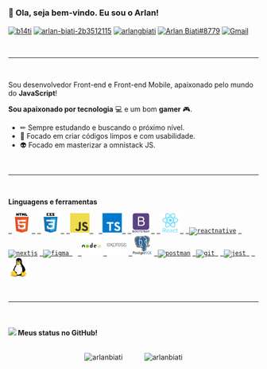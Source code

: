 ### 👋 Ola, seja bem-vindo. Eu sou o Arlan!


<p align="left">
<a href="https://twitter.com/b14ti" target="blank"><img align="center" src="https://raw.githubusercontent.com/rahuldkjain/github-profile-readme-generator/master/src/images/icons/Social/twitter.svg" alt="b14ti" height="30" width="40" /></a>
<a href="https://linkedin.com/in/arlan-biati-2b3512115" target="blank"><img align="center" src="https://raw.githubusercontent.com/rahuldkjain/github-profile-readme-generator/master/src/images/icons/Social/linked-in-alt.svg" alt="arlan-biati-2b3512115" height="30" width="40" /></a>
<a href="https://instagram.com/arlangbiati" target="blank"><img align="center" src="https://raw.githubusercontent.com/rahuldkjain/github-profile-readme-generator/master/src/images/icons/Social/instagram.svg" alt="arlangbiati" height="30" width="40" /></a>
<a href="https://discord.gg/Arlan Biati#8779" target="blank"><img align="center" src="https://raw.githubusercontent.com/rahuldkjain/github-profile-readme-generator/master/src/images/icons/Social/discord.svg" alt="Arlan Biati#8779" height="30" width="40" /></a>
<a target="_blank" href="mailto:arlan.gustavo.biati@gmail.com"><img align="center" alt="Gmail" height="30" width="40" src="https://logodownload.org/wp-content/uploads/2018/03/gmail-logo-2-1.png" /></a>
</p>
</br>

---- 
</br>

Sou desenvolvedor Front-end e Front-end Mobile, apaixonado pelo mundo do **JavaScript**!

**Sou apaixonado por tecnologia** 💻 e um bom **gamer** 🎮. 


* ✏ Sempre estudando e buscando o próximo nível.
* 💫 Focado em criar códigos limpos e com usabilidade.
* 👽 Focado em masterizar a omnistack JS.

</br>

----

</br>

**Linguagens e ferramentas** 

<p align="left"> 
<code><a href="https://www.w3.org/html/" target="_blank"> <img src="https://raw.githubusercontent.com/devicons/devicon/master/icons/html5/html5-original-wordmark.svg" alt="html5" width="40" height="40"/> </a></code>
<code><a href="https://www.w3schools.com/css/" target="_blank"> <img src="https://raw.githubusercontent.com/devicons/devicon/master/icons/css3/css3-original-wordmark.svg" alt="css3" width="40" height="40"/> </a></code>
<code><a href="https://developer.mozilla.org/en-US/docs/Web/JavaScript" target="_blank"> <img src="https://raw.githubusercontent.com/devicons/devicon/master/icons/javascript/javascript-original.svg" alt="javascript" width="40" height="40"/> </a> </code>
<code><a href="https://www.typescriptlang.org/" target="_blank"> <img src="https://raw.githubusercontent.com/devicons/devicon/master/icons/typescript/typescript-original.svg" alt="typescript" width="40" height="40"/> </a></code>
<code><a href="https://getbootstrap.com" target="_blank"> <img src="https://raw.githubusercontent.com/devicons/devicon/master/icons/bootstrap/bootstrap-plain-wordmark.svg" alt="bootstrap" width="40" height="40"/> </a></code>
<code><a href="https://reactjs.org/" target="_blank"> <img src="https://raw.githubusercontent.com/devicons/devicon/master/icons/react/react-original-wordmark.svg" alt="react" width="40" height="40"/> </a></code>
<code><a href="https://reactnative.dev/" target="_blank"> <img src="https://reactnative.dev/img/header_logo.svg" alt="reactnative" width="40" height="40"/></a></code>
<code><a href="https://nextjs.org/" target="_blank"> <img src="https://nx.dev/documentation/latest/shared/nextjs-logo.png" alt="nextjs" width="40" height="40"/></a></code> 
<code><a href="https://www.figma.com/" target="_blank"> <img src="https://www.vectorlogo.zone/logos/figma/figma-icon.svg" alt="figma" width="40" height="40"/> </a></code>
<code> <a href="https://nodejs.org" target="_blank"> <img src="https://raw.githubusercontent.com/devicons/devicon/master/icons/nodejs/nodejs-original-wordmark.svg" alt="nodejs" width="40" height="40"/></a></code>
<code><a href="https://expressjs.com" target="_blank"> <img src="https://raw.githubusercontent.com/devicons/devicon/master/icons/express/express-original-wordmark.svg" alt="express" width="40" height="40"/></a></code>
<code><a href="https://www.postgresql.org" target="_blank"> <img src="https://raw.githubusercontent.com/devicons/devicon/master/icons/postgresql/postgresql-original-wordmark.svg" alt="postgresql" width="40" height="40"/></a></code>
<code><a href="https://postman.com" target="_blank"> <img src="https://www.vectorlogo.zone/logos/getpostman/getpostman-icon.svg" alt="postman" width="40" height="40"/></a></code> 
<code><a href="https://git-scm.com/" target="_blank"> <img src="https://www.vectorlogo.zone/logos/git-scm/git-scm-icon.svg" alt="git" width="40" height="40"/> </a></code>
<code><a href="https://jestjs.io" target="_blank"> <img src="https://www.vectorlogo.zone/logos/jestjsio/jestjsio-icon.svg" alt="jest" width="40" height="40"/> </a></code>
<code><a href="https://www.linux.org/" target="_blank"> <img src="https://raw.githubusercontent.com/devicons/devicon/master/icons/linux/linux-original.svg" alt="linux" width="40" height="40"/></a></code>
</p>

</br>

----

</br>

#### <img src="https://media.giphy.com/media/VgCDAzcKvsR6OM0uWg/giphy.gif" width="50"> Meus status no GitHub!

<div style="display: flex; align-items: center; justify-content: center;">

<p style="margin-right: 40px;"><img src="https://github-readme-stats.vercel.app/api/top-langs?username=arlanbiati&show_icons=true&theme=tokyonight&locale=en&layout=compact" alt="arlanbiati" /></p>

<p>&nbsp;<img src="https://github-readme-stats.vercel.app/api?username=arlanbiati&show_icons=true&theme=tokyonight&locale=en" alt="arlanbiati" /></p>

</div>
